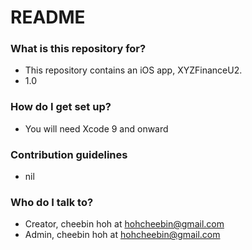 # README #


### What is this repository for? ###

* This repository contains an iOS app, XYZFinanceU2. 
* 1.0

### How do I get set up? ###

* You will need Xcode 9 and onward


### Contribution guidelines ###

* nil

### Who do I talk to? ###

* Creator, cheebin hoh at hohcheebin@gmail.com
* Admin, cheebin hoh at hohcheebin@gmail.com
